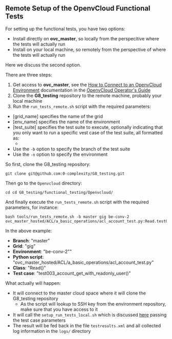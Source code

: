## Remote Setup of the OpenvCloud Functional Tests

For setting up the functional tests, you have two options:
- Install directly on **ovc\_master**, so locally from the perspecitive where the tests will actually run
- Install on your local machine, so remotely from the perspective of where the tests will actually run

Here we discuss the second option.

There are three steps:
1. Get access to **ovc\_master**, see the [How to Connect to an OpenvCloud Environment](https://gig.gitbooks.io/ovcdoc_public/content/Sysadmin/Connect/connect.html) documentation in the [OpenvCloud Operator's Guide](https://www.gitbook.com/book/gig/ovcdoc_public/details)
2. Clone the **G8_testing** repository to the remote machine, probably your local machine
3. Run the `run_tests_remote.sh` script with the required parameters:
  - [grid_name] specifies the name of the grid
  - [env_name] specifies the name of the environment
  - [test_suite] specifies the test suite to execute, optionally indicating that you only want to run a specific vest case of the test suite, all formatted as:
    - [python\_script\_name]:[class\_name].[test\_case\_name]
  - Use the `-b` option to specify the branch of the test suite
  - Use the `-n` option to specify the environment

So first, clone the G8_testing repository:
```
git clone git@github.com:0-complexity/G8_testing.git
```

Then go to the `Openvcloud` directory:
```
cd cd G8_testing/functional_testing/Openvcloud/
```

And finally execute the `run_tests_remote.sh` script with the required parameters, for instance:
```
bash tools/run_tests_remote.sh -b master gig be-conv-2 ovc_master_hosted/ACL/a_basic_operations/acl_account_test.py:Read.test003_account_get_with_readonly_user
```

In the above example:
- **Branch**: "master"
- **Grid**: "gig"
- **Environment**: "be-conv-2""
- **Python script**: "ovc_master_hosted/ACL/a_basic_operations/acl_account_test.py"
- **Class**: "Read()"
- **Test case**: "test003\_account\_get\_with\_readonly\_user()"

What actually will happen:
- It will connect to the master cloud space where it will clone the G8_testing repository
  - As the script will lookup to SSH key from the environment repository, make sure that you have access to it
- It will call the `setup_run_tests_local.sh` which is discussed [here](local_setup.md) passing the test case parameters
- The result will be fed back in the file `testresults.xml` and all collected log information in the `logs/` directory